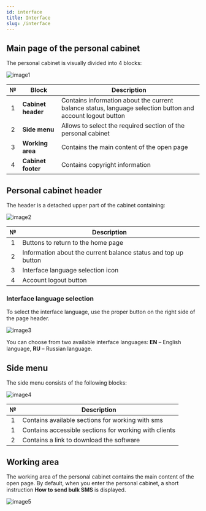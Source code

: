 ```yaml
---
id: interface
title: Interface
slug: /interface
---
```


## Main page of the personal cabinet

The personal cabinet is visually divided into 4 blocks:

![image1](/img/instruction/general/interface/image1.png)

|  №  | Block | Description |
| :-: | ----- | ----------- |
| 1 | **Cabinet header** | Contains information about the current balance status, language selection button and account logout button |
| 2 | **Side menu** | Allows to select the required section of the personal cabinet |
| 3 | **Working area** | Contains the main content of the open page |
| 4 | **Cabinet footer** | Contains copyright information |

## Personal cabinet header

The header is a detached upper part of the cabinet containing:

![image2](/img/instruction/general/interface/image2.png)

|  №  | Description |
| :-: | ----------- |
| 1 | Buttons to return to the home page |
| 2 | Information about the current balance status and top up button |
| 3 | Interface language selection icon |
| 4 | Account logout button |

### Interface language selection

To select the interface language, use the proper button on the right side of the page header.

![image3](/img/instruction/general/interface/image3.png)

You can choose from two available interface languages: **EN** – English language, **RU** – Russian language.

## Side menu

The side menu consists of the following blocks:

![image4](/img/instruction/general/interface/image4.png)

|  №  | Description |
| :-: | ----------- |
| 1 | Contains available sections for working with sms |
| 1 | Contains accessible sections for working with clients |
| 2 | Contains a link to download the software |

## Working area

The working area of the personal cabinet contains the main content of the open page. By default, when you enter the personal cabinet, a short instruction **How to send bulk SMS** is displayed.

![image5](/img/instruction/general/interface/image5.png)
